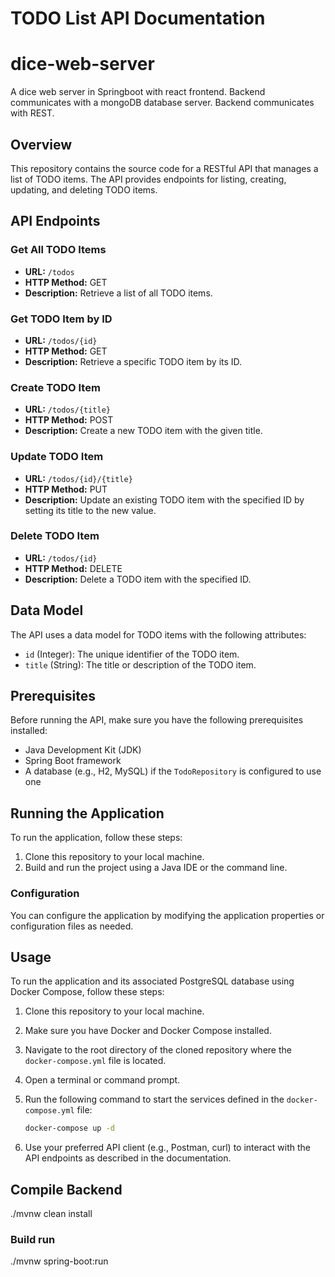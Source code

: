 # TODO List API Documentation

# dice-web-server
A dice web server in Springboot with react frontend.
Backend communicates with a mongoDB database server.
Backend communicates with REST.

## Overview

This repository contains the source code for a RESTful API that manages a list of TODO items. The API provides endpoints for listing, creating, updating, and deleting TODO items.

## API Endpoints

### Get All TODO Items

- **URL:** `/todos`
- **HTTP Method:** GET
- **Description:** Retrieve a list of all TODO items.

### Get TODO Item by ID

- **URL:** `/todos/{id}`
- **HTTP Method:** GET
- **Description:** Retrieve a specific TODO item by its ID.

### Create TODO Item

- **URL:** `/todos/{title}`
- **HTTP Method:** POST
- **Description:** Create a new TODO item with the given title.

### Update TODO Item

- **URL:** `/todos/{id}/{title}`
- **HTTP Method:** PUT
- **Description:** Update an existing TODO item with the specified ID by setting its title to the new value.

### Delete TODO Item

- **URL:** `/todos/{id}`
- **HTTP Method:** DELETE
- **Description:** Delete a TODO item with the specified ID.

## Data Model

The API uses a data model for TODO items with the following attributes:

- `id` (Integer): The unique identifier of the TODO item.
- `title` (String): The title or description of the TODO item.

## Prerequisites

Before running the API, make sure you have the following prerequisites installed:

- Java Development Kit (JDK)
- Spring Boot framework
- A database (e.g., H2, MySQL) if the `TodoRepository` is configured to use one

## Running the Application

To run the application, follow these steps:

1. Clone this repository to your local machine.
2. Build and run the project using a Java IDE or the command line.

### Configuration

You can configure the application by modifying the application properties or configuration files as needed.

## Usage


To run the application and its associated PostgreSQL database using Docker Compose, follow these steps:

1. Clone this repository to your local machine.
2. Make sure you have Docker and Docker Compose installed.

3. Navigate to the root directory of the cloned repository where the `docker-compose.yml` file is located.

4. Open a terminal or command prompt.

5. Run the following command to start the services defined in the `docker-compose.yml` file:

   ```bash
   docker-compose up -d

6. Use your preferred API client (e.g., Postman, curl) to interact with the API endpoints as described in the documentation.


## Compile Backend
./mvnw clean install 

### Build run
./mvnw spring-boot:run

